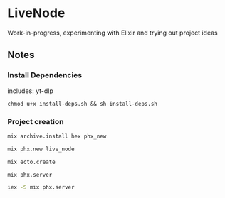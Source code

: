 # LiveNode

Work-in-progress, experimenting with Elixir and trying out project ideas

## Notes


###  Install Dependencies

includes: yt-dlp

```
chmod u+x install-deps.sh && sh install-deps.sh
```


### Project creation


```bash
mix archive.install hex phx_new
```

```bash
mix phx.new live_node
```

```bash
mix ecto.create
```

```bash
mix phx.server
```

```bash
iex -S mix phx.server

